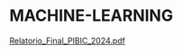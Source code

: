 # MACHINE-LEARNING
[Relatorio_Final_PIBIC_2024.pdf](https://raw.githubusercontent.com/MateusADaniel/MACHINE-LEARNING/blob/main/Relatorio_Final_PIBIC_2024.pdf)

